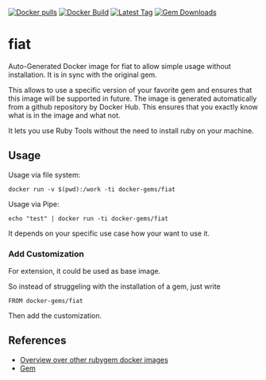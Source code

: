 [![Docker pulls](https://img.shields.io/docker/pulls/rubygem/fiat.svg)](https://hub.docker.com/r/rubygem/fiat/)
[![Docker Build](https://img.shields.io/docker/automated/rubygem/fiat.svg)](https://hub.docker.com/r/rubygem/fiat/)
[![Latest Tag](https://img.shields.io/github/tag/docker-rubygem/fiat.svg)](https://hub.docker.com/r/rubygem/fiat/)
[![Gem Downloads](https://img.shields.io/gem/dt/fiat.svg)](https://rubygems.org/gems/fiat/)
# fiat

Auto-Generated Docker image for fiat to allow simple usage without installation.
It is in sync with the original gem.

This allows to use a specific version of your favorite gem and ensures that this image will be supported in future.
The image is generated automatically from a github repository by Docker Hub.
This ensures that you exactly know what is in the image and what not.

It lets you use Ruby Tools without the need to install ruby on your machine.

## Usage

Usage via file system:

`docker run -v $(pwd):/work -ti docker-gems/fiat`

Usage via Pipe:

`echo "test" | docker run -ti docker-gems/fiat`

It depends on your specific use case how your want to use it.

### Add Customization

For extension, it could be used as base image.

So instead of struggeling with the installation of a gem, just write

`FROM docker-gems/fiat`

Then add the customization.

## References

 - [Overview over other rubygem docker images](https://github.com/thinkbot/docker-rubygem)
 - [Gem](https://rubygems.org/gems/fiat/)

